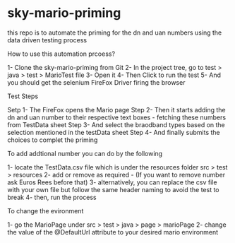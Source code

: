 # sky-mario-priming
this repo is to automate the priming for the dn and uan numbers using the data driven testing process


How to use this automation prcoess? 

1- Clone the sky-mario-priming from Git
2- In the project tree, go to test > java > test > MarioTest file 
3- Open it
4- Then Click  to run the test
5- And you should get the selenium FireFox Driver firing the browser

Test Steps

Setp 1- The FireFox opens the Mario page 
Step 2- Then it starts adding the dn and uan number to their respective text boxes - fetching these numbers from TestData sheet 
Step 3- And select the braodband types based on the selection mentioned in the testData sheet
Step 4- And finally submits the choices to complet the priming


To add addtional number you can do by the following

1- locate the TestData.csv file which is under the resources folder src > test > resources
2- add or remove as required - (If you want to remove number ask Euros Rees before that)
3- alternatively, you can replace the csv file with your own file but follow the same header naming to avoid the test to break
4- then, run the process


To change the evironment

1- go the MarioPage under src > test > java > page > marioPage
2- change the value of the @DefaultUrl attribute to your desired mario environment
